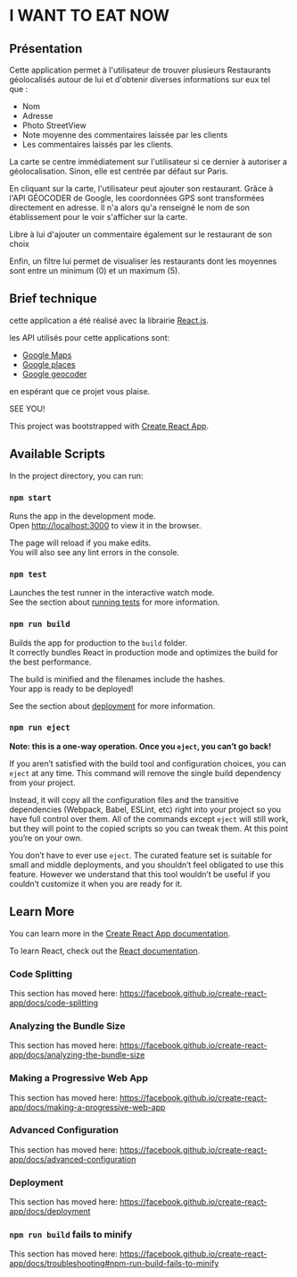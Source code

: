 # I WANT TO EAT NOW

## Présentation

Cette application permet à l'utilisateur de trouver plusieurs Restaurants géolocalisés autour de lui et d'obtenir diverses informations sur eux tel que :
- Nom
- Adresse
- Photo StreetView
- Note moyenne des commentaires laissée par les clients
- Les commentaires laissés par les clients.

La carte se centre immédiatement sur l'utilisateur si ce dernier à autoriser a géolocalisation.
Sinon, elle est centrée par défaut sur Paris.

En cliquant sur la carte, l'utilisateur peut ajouter son restaurant. Grâce à l'API GÉOCODER de Google, les coordonnées GPS sont transformées directement en adresse. Il n'a alors qu'a renseigné le nom de son établissement pour le voir s'afficher sur la carte.

Libre à lui d'ajouter un commentaire également sur le restaurant de son choix

Enfin, un filtre lui permet de visualiser les restaurants dont les moyennes sont entre un minimum (0) et un maximum (5).

## Brief technique

cette application a été réalisé avec la librairie [React.js](https://fr.reactjs.org/).

les API utilisés pour cette applications sont:

- [Google Maps](https://developers.google.com/maps/documentation)
- [Google places](https://developers.google.com/places/web-service/intro?hl=fr)
- [Google geocoder](https://developers.google.com/maps/documentation/javascript/geocoding)

en espérant que ce projet vous plaise.

SEE YOU!


This project was bootstrapped with [Create React App](https://github.com/facebook/create-react-app).

## Available Scripts

In the project directory, you can run:

### `npm start`

Runs the app in the development mode.<br />
Open [http://localhost:3000](http://localhost:3000) to view it in the browser.

The page will reload if you make edits.<br />
You will also see any lint errors in the console.

### `npm test`

Launches the test runner in the interactive watch mode.<br />
See the section about [running tests](https://facebook.github.io/create-react-app/docs/running-tests) for more information.

### `npm run build`

Builds the app for production to the `build` folder.<br />
It correctly bundles React in production mode and optimizes the build for the best performance.

The build is minified and the filenames include the hashes.<br />
Your app is ready to be deployed!

See the section about [deployment](https://facebook.github.io/create-react-app/docs/deployment) for more information.

### `npm run eject`

**Note: this is a one-way operation. Once you `eject`, you can’t go back!**

If you aren’t satisfied with the build tool and configuration choices, you can `eject` at any time. This command will remove the single build dependency from your project.

Instead, it will copy all the configuration files and the transitive dependencies (Webpack, Babel, ESLint, etc) right into your project so you have full control over them. All of the commands except `eject` will still work, but they will point to the copied scripts so you can tweak them. At this point you’re on your own.

You don’t have to ever use `eject`. The curated feature set is suitable for small and middle deployments, and you shouldn’t feel obligated to use this feature. However we understand that this tool wouldn’t be useful if you couldn’t customize it when you are ready for it.

## Learn More

You can learn more in the [Create React App documentation](https://facebook.github.io/create-react-app/docs/getting-started).

To learn React, check out the [React documentation](https://reactjs.org/).

### Code Splitting

This section has moved here: https://facebook.github.io/create-react-app/docs/code-splitting

### Analyzing the Bundle Size

This section has moved here: https://facebook.github.io/create-react-app/docs/analyzing-the-bundle-size

### Making a Progressive Web App

This section has moved here: https://facebook.github.io/create-react-app/docs/making-a-progressive-web-app

### Advanced Configuration

This section has moved here: https://facebook.github.io/create-react-app/docs/advanced-configuration

### Deployment

This section has moved here: https://facebook.github.io/create-react-app/docs/deployment

### `npm run build` fails to minify

This section has moved here: https://facebook.github.io/create-react-app/docs/troubleshooting#npm-run-build-fails-to-minify
